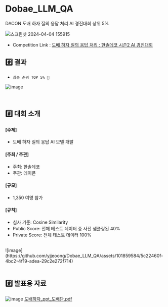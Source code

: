 # Dobae_LLM_QA
DACON 도배 하자 질의 응답 처리 AI 경진대회 상위 5%



![스크린샷 2024-04-04 155915](https://github.com/yjjeoong/Dobae_LLM_QA/assets/101859584/ffe80bea-7e03-47ca-b410-0179ee894344)
 <br>
- Competition Link : [도배 하자 질의 응답 처리 : 한솔데코 시즌2 AI 경진대회](https://dacon.io/competitions/official/236216/overview/description)


## #️⃣ 결과
-  `최종 순위 TOP 5% 🎉`  
  
![image](https://github.com/yjjeoong/Dobae_LLM_QA/assets/101859584/f5a21185-3b78-4ab0-92ab-f592f03a3877)

  <br>

## #️⃣ 대회 소개

#### [주제]
- 도배 하자 질의 응답 AI 모델 개발

#### [주최 / 주관]
- 주최: 한솔데코
- 주관: 데이콘
  
#### [규모]
- 1,350 여명 참가

#### [규칙]
- 심사 기준: Cosine Similarity
- Public Score: 전체 테스트 데이터 중 사전 샘플링된 40%
- Private Score: 전체 테스트 데이터 100%
<br>
 ![image](https://github.com/yjjeoong/Dobae_LLM_QA/assets/101859584/5c22460f-4bc2-4f19-adea-29c2e272f714)

 <br>
 <br>
 

## #️⃣ 발표용 자료
![image](https://github.com/yjjeoong/Dobae_LLM_QA/assets/101859584/17887034-4ab0-4316-84c4-ea77cb375850)
[도배하자_ppt_도배단.pdf](https://github.com/yjjeoong/Dobae_LLM_QA/files/14862705/_ppt_.pdf)



